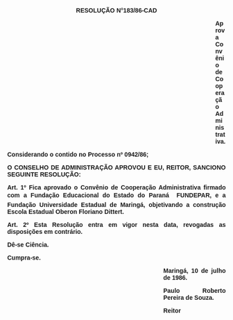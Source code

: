 <BODY>

<B><FONT FACE="Arial"><P ALIGN="CENTER">RESOLU&Ccedil;&Atilde;O N°183/86-CAD</P>
<P ALIGN="CENTER"></P><DIR>
<DIR>
<DIR>
<DIR>
<DIR>
<DIR>
<DIR>
<DIR>
<DIR>
<DIR>
<DIR>
<DIR>

</B><P ALIGN="JUSTIFY">Aprova Conv&ecirc;nio de Coopera&ccedil;&atilde;o Administrativa.</P>
<P ALIGN="JUSTIFY"></P></DIR>
</DIR>
</DIR>
</DIR>
</DIR>
</DIR>
</DIR>
</DIR>
</DIR>
</DIR>
</DIR>
</DIR>

<P ALIGN="JUSTIFY">Considerando o contido no Processo nº 0942/86;</P>
<P ALIGN="JUSTIFY"></P>
<B><P ALIGN="JUSTIFY">O CONSELHO DE ADMINISTRA&Ccedil;&Atilde;O APROVOU E EU, REITOR, SANCIONO  SEGUINTE RESOLU&Ccedil;&Atilde;O:</P>
<P ALIGN="JUSTIFY">Art. 1º</B> Fica aprovado o Conv&ecirc;nio de Coopera&ccedil;&atilde;o Administrativa firmado com a Funda&ccedil;&atilde;o Educacional do Estado do Paran&aacute;  FUNDEPAR, e a Funda&ccedil;&atilde;o Universidade Estadual de Maring&aacute;, objetivando a constru&ccedil;&atilde;o Escola Estadual Oberon Floriano Dittert.</P>
<B><P ALIGN="JUSTIFY">Art. 2º</B>  Esta Resolu&ccedil;&atilde;o entra em vigor nesta data, revogadas as disposi&ccedil;&otilde;es em contr&aacute;rio.</P>
<P ALIGN="JUSTIFY">D&ecirc;-se Ci&ecirc;ncia.</P>
<P ALIGN="JUSTIFY">Cumpra-se.</P><DIR>
<DIR>
<DIR>
<DIR>
<DIR>
<DIR>
<DIR>
<DIR>
<DIR>

<P ALIGN="JUSTIFY">Maring&aacute;, 10 de julho de 1986.</P>
<P ALIGN="JUSTIFY"></P>
<P ALIGN="JUSTIFY">Paulo Roberto Pereira de Souza.</P>
<P ALIGN="JUSTIFY">Reitor </P>
<P ALIGN="JUSTIFY"></P></DIR>
</DIR>
</DIR>
</DIR>
</DIR>
</DIR>
</DIR>
</DIR>
</DIR>
</FONT></BODY>
